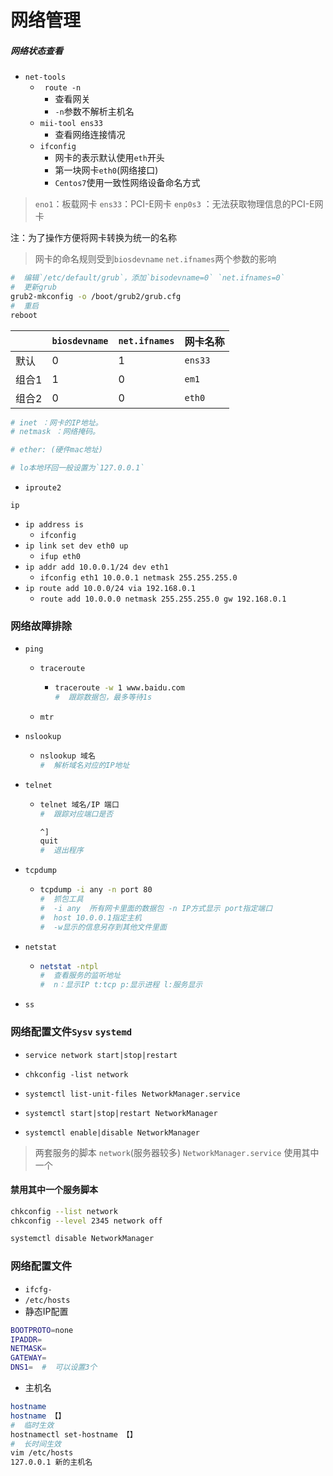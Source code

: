 # 网络管理

##### 网络状态查看

- `net-tools`
  - ` route -n`
    - 查看网关
    - `-n`参数不解析主机名
  - `mii-tool ens33`
    - 查看网络连接情况
  - `ifconfig`
    - 网卡的表示默认使用`eth`开头
    - 第一块网卡`eth0`(网络接口)
    - `Centos7`使用一致性网络设备命名方式

> `eno1`：板载网卡 `ens33`：PCI-E网卡 `enp0s3` ：无法获取物理信息的PCI-E网卡

注：为了操作方便将网卡转换为统一的名称

> 网卡的命名规则受到`biosdevname` `net.ifnames`两个参数的影响

```bash
#  编辑`/etc/default/grub`，添加`bisodevname=0` `net.ifnames=0`
#  更新grub
grub2-mkconfig -o /boot/grub2/grub.cfg
#  重启
reboot
```

||`biosdevname`|`net.ifnames`|网卡名称|
| ---- | ---- | ---- | ---- |
| 默认 | 0 | 1 | `ens33` |
|组合1|1|0|`em1`|
| 组合2 | 0 | 0 | `eth0` |

```bash
# inet ：网卡的IP地址。
# netmask ：网络掩码。

# ether: (硬件mac地址)

# lo本地环回一般设置为`127.0.0.1`
```



- `iproute2`				

`ip`

- `ip address is`
  - `ifconfig`		
- `ip link set dev eth0 up`
  - `ifup eth0`
- `ip addr add 10.0.0.1/24 dev eth1`
  - `ifconfig eth1 10.0.0.1 netmask 255.255.255.0`
- `ip route add 10.0.0/24 via 192.168.0.1`
  - `route add 10.0.0.0 netmask 255.255.255.0 gw 192.168.0.1`



### 网络故障排除

- `ping`

  - `traceroute`

    - ```bash
      traceroute -w 1 www.baidu.com
      #  跟踪数据包，最多等待1s
      ```

  - `mtr`

- `nslookup`

  - ```bash
    nslookup 域名
    #  解析域名对应的IP地址
    ```

- `telnet`

  - ```bash
    telnet 域名/IP 端口
    #  跟踪对应端口是否
    
    ^]
    quit
    #  退出程序
    ```

- `tcpdump`

  - ```bash
    tcpdump -i any -n port 80
    #  抓包工具
    #  -i any  所有网卡里面的数据包 -n IP方式显示 port指定端口
    #  host 10.0.0.1指定主机
    #  -w显示的信息另存到其他文件里面
    ```

- `netstat`

  - ```bash
    netstat -ntpl
    #  查看服务的监听地址
    #  n：显示IP t:tcp p:显示进程 l:服务显示
    ```

- `ss`



### 网络配置文件`Sysv` `systemd` 

- `service network start|stop|restart`

- `chkconfig -list network`
- `systemctl list-unit-files NetworkManager.service`
- `systemctl start|stop|restart NetworkManager`
- `systemctl enable|disable NetworkManager`

> 两套服务的脚本 `network`(服务器较多) `NetworkManager.service` 使用其中一个

#### 禁用其中一个服务脚本

```bash
chkconfig --list network
chkconfig --level 2345 network off

systemctl disable NetworkManager
```

### 网络配置文件

- `ifcfg-`
- `/etc/hosts`
- 静态IP配置

```bash
BOOTPROTO=none
IPADDR=
NETMASK=
GATEWAY=
DNS1=  #  可以设置3个
```

- 主机名

```bash
hostname
hostname 【】
#  临时生效
hostnamectl set-hostname 【】
#  长时间生效
vim /etc/hosts
127.0.0.1 新的主机名
```

